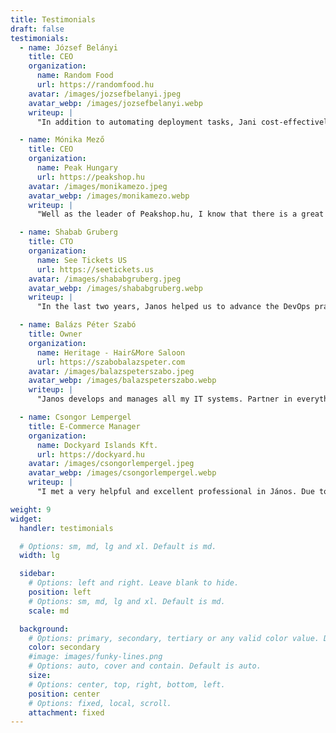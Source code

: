 ```yaml
---
title: Testimonials
draft: false
testimonials:
  - name: József Belányi
    title: CEO
    organization:
      name: Random Food
      url: https://randomfood.hu
    avatar: /images/jozsefbelanyi.jpeg
    avatar_webp: /images/jozsefbelanyi.webp
    writeup: |
      "In addition to automating deployment tasks, Jani cost-effectively designed Random Food's AWS infrastructure, helping our startup's IT security and efficiency."

  - name: Mónika Mező
    title: CEO
    organization:
      name: Peak Hungary
      url: https://peakshop.hu
    avatar: /images/monikamezo.jpeg
    avatar_webp: /images/monikamezo.webp
    writeup: |
      "Well as the leader of Peakshop.hu, I know that there is a great specialist in the background, when there are NO errors on the servers. Janos is one of the most reliable, "silent" specialist, that every company needs."

  - name: Shabab Gruberg
    title: CTO
    organization:
      name: See Tickets US
      url: https://seetickets.us
    avatar: /images/shababgruberg.jpeg
    avatar_webp: /images/shababgruberg.webp
    writeup: |
      "In the last two years, Janos helped us to advance the DevOps practice in our company with Dockerization and CI/CD automation. He also managed to cut back our AWS costs."

  - name: Balázs Péter Szabó
    title: Owner
    organization:
      name: Heritage - Hair&More Saloon
      url: https://szabobalazspeter.com
    avatar: /images/balazspeterszabo.jpeg
    avatar_webp: /images/balazspeterszabo.webp
    writeup: |
      "Janos develops and manages all my IT systems. Partner in everything, I can count on him at any time. There is nothing that is impossible for him. He is fast, efficient and has excellent expertise."

  - name: Csongor Lempergel
    title: E-Commerce Manager
    organization:
      name: Dockyard Islands Kft.
      url: https://dockyard.hu
    avatar: /images/csongorlempergel.jpeg
    avatar_webp: /images/csongorlempergel.webp
    writeup: |
      "I met a very helpful and excellent professional in János. Due to the specificity of our project, we faced many difficulties both on the backend and server side, so János' analytical thinking and quick response helped a lot. I really enjoyed working with him."

weight: 9
widget:
  handler: testimonials

  # Options: sm, md, lg and xl. Default is md.
  width: lg

  sidebar:
    # Options: left and right. Leave blank to hide.
    position: left
    # Options: sm, md, lg and xl. Default is md.
    scale: md

  background:
    # Options: primary, secondary, tertiary or any valid color value. Default is primary.
    color: secondary
    #image: images/funky-lines.png
    # Options: auto, cover and contain. Default is auto.
    size:
    # Options: center, top, right, bottom, left.
    position: center
    # Options: fixed, local, scroll.
    attachment: fixed
---
```


